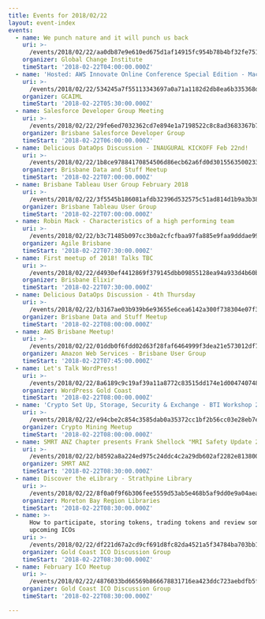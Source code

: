 ```yaml
---
title: Events for 2018/02/22
layout: event-index
events:
  - name: We punch nature and it will punch us back
    uri: >-
      /events/2018/02/22/aa0db87e9e610ed675d1af14915fc954b78b4bf32fe751e3f19943388733d544
    organizer: Global Change Institute
    timeStart: '2018-02-22T04:00:00.000Z'
  - name: 'Hosted: AWS Innovate Online Conference Special Edition - Machine Learning'
    uri: >-
      /events/2018/02/22/534245a7f55113343697a0a71a1182d2db8ea6b335368d1bf62553ec49ff5b37
    organizer: GCAIML
    timeStart: '2018-02-22T05:30:00.000Z'
  - name: Salesforce Developer Group Meeting
    uri: >-
      /events/2018/02/22/29fe6ed7032362cd7e894e1a7198522c8c8ad3683367b78021339f9b2eb183f4
    organizer: Brisbane Salesforce Developer Group
    timeStart: '2018-02-22T06:00:00.000Z'
  - name: Delicious DataOps Discussion - INAUGURAL KICKOFF Feb 22nd!
    uri: >-
      /events/2018/02/22/1b8ce97884170854506d86ecb62a6fd0d301556350023363ca75f6d0749fba8c
    organizer: Brisbane Data and Stuff Meetup
    timeStart: '2018-02-22T07:00:00.000Z'
  - name: Brisbane Tableau User Group February 2018
    uri: >-
      /events/2018/02/22/3f5545b186081afdb32396d532575c51ad814d1b9a3b381be0249b36a9224c70
    organizer: Brisbane Tableau User Group
    timeStart: '2018-02-22T07:00:00.000Z'
  - name: Robin Mack - Characteristics of a high performing team
    uri: >-
      /events/2018/02/22/b3c71485b097cc3b0a2cfcfbaa97fa885e9faa9dddae9953cc0967a43963d35b
    organizer: Agile Brisbane
    timeStart: '2018-02-22T07:30:00.000Z'
  - name: First meetup of 2018! Talks TBC
    uri: >-
      /events/2018/02/22/d4930ef4412869f379145dbb09855128ea94a933d4b60b97beef13b881872438
    organizer: Brisbane Elixir
    timeStart: '2018-02-22T07:30:00.000Z'
  - name: Delicious DataOps Discussion - 4th Thursday
    uri: >-
      /events/2018/02/22/b3167ae03b939b6e93655e6cea6142a300f738304e07f3af010a8e9db0c342f5
    organizer: Brisbane Data and Stuff Meetup
    timeStart: '2018-02-22T08:00:00.000Z'
  - name: AWS Brisbane Meetup!
    uri: >-
      /events/2018/02/22/01ddb0f6fdd02d63f28faf6464999f3dea21e573012df742f30138a14511f65b
    organizer: Amazon Web Services - Brisbane User Group
    timeStart: '2018-02-22T07:45:00.000Z'
  - name: Let's Talk WordPress!
    uri: >-
      /events/2018/02/22/8a6189c9c19af39a11a8772c83515dd174e1d00474074869326e5d6d51ad7b3f
    organizer: WordPress Gold Coast
    timeStart: '2018-02-22T08:00:00.000Z'
  - name: 'Crypto Set Up, Storage, Security & Exchange - BTI Workshop 2'
    uri: >-
      /events/2018/02/22/e94cbe2c854c3585dab0a35372cc1bf2b56cc03e28eb7e40b1ed3e81fffb240a
    organizer: Crypto Mining Meetup
    timeStart: '2018-02-22T08:00:00.000Z'
  - name: SMRT ANZ Chapter presents Frank Shellock "MRI Safety Update 2018"
    uri: >-
      /events/2018/02/22/b8592a8a224ed975c24ddc4c2a29db602af2282e8138007cff67df07c589a4e7
    organizer: SMRT ANZ
    timeStart: '2018-02-22T08:30:00.000Z'
  - name: Discover the eLibrary - Strathpine Library
    uri: >-
      /events/2018/02/22/8f0a0f9f6b306fee5559d53ab5e468b5af9dd0e9a04aeac708c12bf9ba1321ce
    organizer: Moreton Bay Region Libraries
    timeStart: '2018-02-22T08:30:00.000Z'
  - name: >-
      How to participate, storing tokens, trading tokens and review some
      upcoming ICOs
    uri: >-
      /events/2018/02/22/df221d67a2cd9cf691d8fc82da4521a5f34784ba703bb11e81f8d949d7739892
    organizer: Gold Coast ICO Discussion Group
    timeStart: '2018-02-22T08:30:00.000Z'
  - name: February ICO Meetup
    uri: >-
      /events/2018/02/22/4876033bd66569b866678831716ea423ddc723aebdfb5f7f3afc6b6e2418cacc
    organizer: Gold Coast ICO Discussion Group
    timeStart: '2018-02-22T08:30:00.000Z'

---
```

